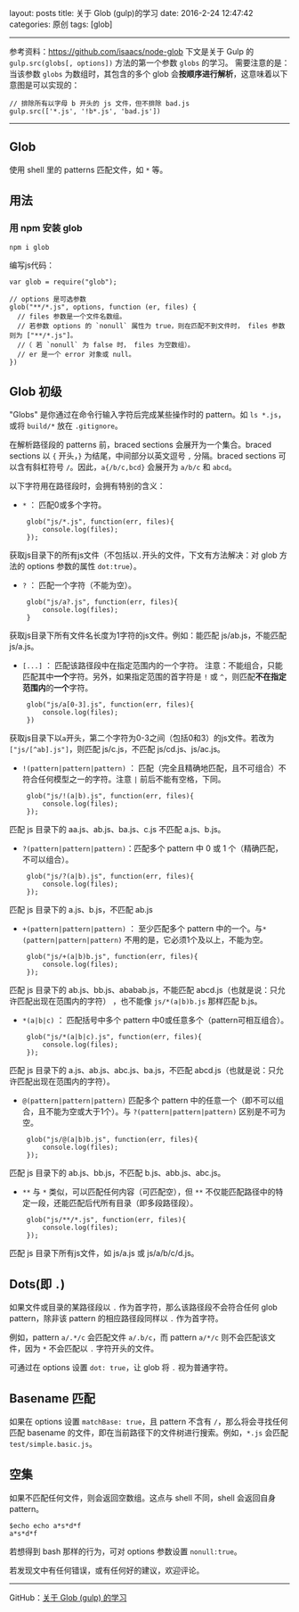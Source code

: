 layout: posts
title: 关于 Glob (gulp)的学习
date: 2016-2-24 12:47:42
categories: 原创
tags: [glob]

---

参考资料：https://github.com/isaacs/node-glob
下文是关于 Gulp 的 `gulp.src(globs[, options])` 方法的第一个参数 `globs` 的学习。
需要注意的是：
当该参数 `globs` 为数组时，其包含的多个 glob 会**按顺序进行解析**，这意味着以下意图是可以实现的：
<!-- more -->
    // 排除所有以字母 b 开头的 js 文件，但不排除 bad.js
    gulp.src(['*.js', '!b*.js', 'bad.js'])

---

## Glob
使用 shell 里的 patterns 匹配文件，如 `*` 等。

## 用法
### 用 npm 安装 glob

    npm i glob
    
编写js代码：

    var glob = require("glob");
    
    // options 是可选参数
    glob("**/*.js", options, function (er, files) {
      // files 参数是一个文件名数组。
      // 若参数 options 的 `nonull` 属性为 true，则在匹配不到文件时， files 参数则为 ["**/*.js"]。
      //（ 若 `nonull` 为 false 时， files 为空数组）。
      // er 是一个 error 对象或 null。
    })
 
## Glob 初级
"Globs" 是你通过在命令行输入字符后完成某些操作时的 pattern。如 `ls *.js`，或将 `build/*` 放在 `.gitignore`。

在解析路径段的 patterns 前，braced sections 会展开为一个集合。braced sections 以 `{` 开头，`}` 为结尾，中间部分以英文逗号 `,` 分隔。braced sections 可以含有斜杠符号 `/`。因此，`a{/b/c,bcd}` 会展开为 `a/b/c` 和 `abcd`。

以下字符用在路径段时，会拥有特别的含义：

 - `*` ： 匹配0或多个字符。

        glob("js/*.js", function(err, files){
        	console.log(files);
        });
获取js目录下的所有js文件（不包括以`.`开头的文件，下文有方法解决：对 glob 方法的 options 参数的属性 `dot:true`）。


 - `?` ： 匹配一个字符（不能为空）。

        glob("js/a?.js", function(err, files){
            console.log(files);
        }
获取js目录下所有文件名长度为1字符的js文件。例如：能匹配 js/ab.js，不能匹配 js/a.js。

        
 - `[...]` ： 匹配该路径段中在指定范围内的一个字符。
注意：不能组合，只能匹配其中**一个**字符。另外，如果指定范围的首字符是 `!` 或 `^`，则匹配**不在指定范围内**的**一个**字符。
    
        glob("js/a[0-3].js", function(err, files){
            console.log(files);
        })
获取js目录下以`a`开头，第二个字符为0-3之间（包括0和3）的js文件。若改为 `["js/[^ab].js"]`，则匹配  js/c.js，不匹配 js/cd.js、js/ac.js。


 - `!(pattern|pattern|pattern)` ： 匹配（完全且精确地匹配，且不可组合）不符合任何模型之一的字符。注意 `|` 前后不能有空格，下同。
 
        glob("js/!(a|b).js", function(err, files){
        	console.log(files);
        });
匹配 js 目录下的 aa.js、ab.js、ba.js、c.js 不匹配 a.js、b.js。



 - `?(pattern|pattern|pattern)`：匹配多个 pattern 中 0 或 1 个（精确匹配，不可以组合）。
 
        glob("js/?(a|b).js", function(err, files){
        	console.log(files);
        });
匹配 js 目录下的 a.js、b.js，不匹配 ab.js


 - `+(pattern|pattern|pattern)` ： 至少匹配多个 pattern 中的一个。与`*(pattern|pattern|pattern)` 不用的是，它必须1个及以上，不能为空。

        glob("js/+(a|b)b.js", function(err, files){
         	console.log(files);
        });
匹配 js 目录下的 ab.js、bb.js、ababab.js，不能匹配 abcd.js（也就是说：只允许匹配出现在范围内的字符） ，也不能像 `js/*(a|b)b.js` 那样匹配 b.js。


 - `*(a|b|c)` ： 匹配括号中多个 pattern 中0或任意多个（pattern可相互组合）。 
 
        glob("js/*(a|b|c).js", function(err, files){
        	console.log(files);
        });
匹配 js 目录下的 a.js、ab.js、abc.js、ba.js，不匹配 abcd.js（也就是说：只允许匹配出现在范围内的字符）。


 - `@(pattern|pattern|pattern)` 匹配多个 pattern 中的任意一个（即不可以组合，且不能为空或大于1个）。与 `?(pattern|pattern|pattern)` 区别是不可为空。

        glob("js/@(a|b)b.js", function(err, files){
        	console.log(files);
        });
匹配 js 目录下的 ab.js、bb.js，不匹配 b.js、abb.js、abc.js。


 - `**` 与 `*` 类似，可以匹配任何内容（可匹配空），但 `**` 不仅能匹配路径中的特定一段，还能匹配后代所有目录（即多段路径段）。

        glob("js/**/*.js", function(err, files){
        	console.log(files);
        });
匹配 js 目录下所有js文件，如 js/a.js 或 js/a/b/c/d.js。
    
## Dots(即 `.`)
如果文件或目录的某路径段以 `.` 作为首字符，那么该路径段不会符合任何  glob pattern，除非该 pattern 的相应路径段同样以 `.` 作为首字符。

例如，pattern `a/.*/c` 会匹配文件 `a/.b/c`，而 pattern `a/*/c` 则不会匹配该文件，因为 `*` 不会匹配以 `.` 字符开头的文件。

可通过在 options 设置 `dot: true`，让 glob 将 `.` 视为普通字符。

## Basename 匹配
如果在 options 设置 `matchBase: true`，且 pattern 不含有 `/`，那么将会寻找任何匹配 basename 的文件，即在当前路径下的文件树进行搜索。例如，`*.js` 会匹配 `test/simple.basic.js`。

## 空集
如果不匹配任何文件，则会返回空数组。这点与 shell 不同，shell 会返回自身 pattern。

    $echo echo a*s*d*f
    a*s*d*f

若想得到 bash 那样的行为，可对 options 参数设置 `nonull:true`。

若发现文中有任何错误，或有任何好的建议，欢迎评论。

-------

GitHub：[关于 Glob (gulp) 的学习](https://github.com/JChehe/blog/blob/master/posts/%E5%85%B3%E4%BA%8E%20Glob%20%E7%9A%84%E5%AD%A6%E4%B9%A0.md)